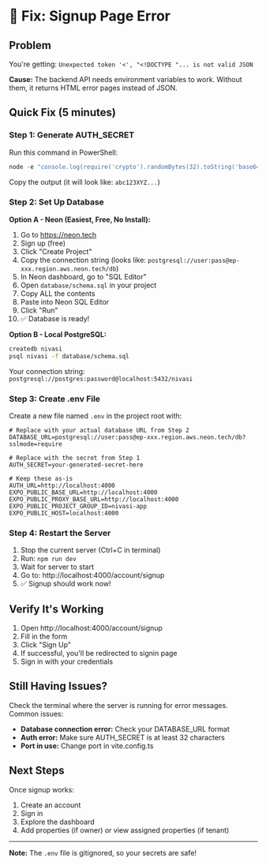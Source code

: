 # 🔧 Fix: Signup Page Error

## Problem
You're getting: `Unexpected token '<', "<!DOCTYPE "... is not valid JSON`

**Cause:** The backend API needs environment variables to work. Without them, it returns HTML error pages instead of JSON.

## Quick Fix (5 minutes)

### Step 1: Generate AUTH_SECRET

Run this command in PowerShell:
```powershell
node -e "console.log(require('crypto').randomBytes(32).toString('base64'))"
```

Copy the output (it will look like: `abc123XYZ...`)

### Step 2: Set Up Database

**Option A - Neon (Easiest, Free, No Install):**

1. Go to https://neon.tech
2. Sign up (free)
3. Click "Create Project"
4. Copy the connection string (looks like: `postgresql://user:pass@ep-xxx.region.aws.neon.tech/db`)
5. In Neon dashboard, go to "SQL Editor"
6. Open `database/schema.sql` in your project
7. Copy ALL the contents
8. Paste into Neon SQL Editor
9. Click "Run"
10. ✅ Database is ready!

**Option B - Local PostgreSQL:**

```bash
createdb nivasi
psql nivasi -f database/schema.sql
```

Your connection string: `postgresql://postgres:password@localhost:5432/nivasi`

### Step 3: Create .env File

Create a new file named `.env` in the project root with:

```env
# Replace with your actual database URL from Step 2
DATABASE_URL=postgresql://user:pass@ep-xxx.region.aws.neon.tech/db?sslmode=require

# Replace with the secret from Step 1
AUTH_SECRET=your-generated-secret-here

# Keep these as-is
AUTH_URL=http://localhost:4000
EXPO_PUBLIC_BASE_URL=http://localhost:4000
EXPO_PUBLIC_PROXY_BASE_URL=http://localhost:4000
EXPO_PUBLIC_PROJECT_GROUP_ID=nivasi-app
EXPO_PUBLIC_HOST=localhost:4000
```

### Step 4: Restart the Server

1. Stop the current server (Ctrl+C in terminal)
2. Run: `npm run dev`
3. Wait for server to start
4. Go to: http://localhost:4000/account/signup
5. ✅ Signup should work now!

## Verify It's Working

1. Open http://localhost:4000/account/signup
2. Fill in the form
3. Click "Sign Up"
4. If successful, you'll be redirected to signin page
5. Sign in with your credentials

## Still Having Issues?

Check the terminal where the server is running for error messages. Common issues:

- **Database connection error:** Check your DATABASE_URL format
- **Auth error:** Make sure AUTH_SECRET is at least 32 characters
- **Port in use:** Change port in vite.config.ts

## Next Steps

Once signup works:
1. Create an account
2. Sign in
3. Explore the dashboard
4. Add properties (if owner) or view assigned properties (if tenant)

---

**Note:** The `.env` file is gitignored, so your secrets are safe!

